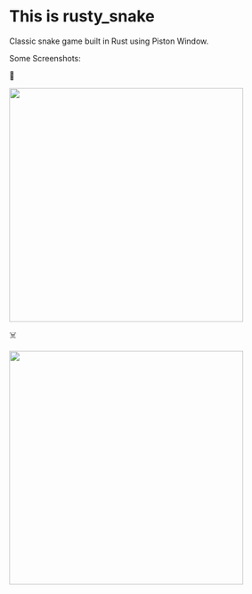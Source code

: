 # This is rusty_snake

Classic snake game built in Rust using Piston Window.

Some Screenshots:

🤑


<img height="420px" src ="https://user-images.githubusercontent.com/50591491/137816871-b4c5ab1e-e419-42b7-88c3-e6232665ddeb.png"><br>

☠️


<img height="420px" src ="https://user-images.githubusercontent.com/50591491/137816881-866d9397-55a9-44a2-aea5-8176d355f820.png"><br>
